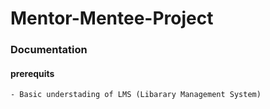# Mentor-Mentee-Project

### Documentation

####  prerequits

```
- Basic understading of LMS (Libarary Management System)
